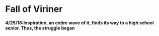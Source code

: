 # Fall of Viriner
**4/25/18:Inspiration, an entire wave of it, finds its way to a high school senior. Thus, the struggle began**
